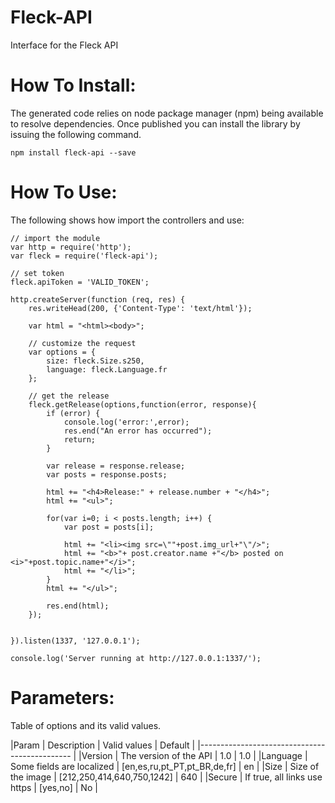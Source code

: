 Fleck-API
=================
Interface for the Fleck API

How To Install:
=============
The generated code relies on node package manager (npm) being available to resolve dependencies.
Once published you can install the library by issuing the following command.

    npm install fleck-api --save


How To Use:
===========
The following shows how import the controllers and use:

    // import the module
    var http = require('http');
    var fleck = require('fleck-api');

    // set token
    fleck.apiToken = 'VALID_TOKEN';

    http.createServer(function (req, res) {
        res.writeHead(200, {'Content-Type': 'text/html'});

        var html = "<html><body>";

        // customize the request
        var options = {
            size: fleck.Size.s250,
            language: fleck.Language.fr
        };

        // get the release
        fleck.getRelease(options,function(error, response){
            if (error) {
                console.log('error:',error);
                res.end("An error has occurred");
                return;
            }

            var release = response.release;
            var posts = response.posts;

            html += "<h4>Release:" + release.number + "</h4>";
            html += "<ul>";

            for(var i=0; i < posts.length; i++) {
                var post = posts[i];

                html += "<li><img src=\""+post.img_url+"\"/>";
                html += "<b>"+ post.creator.name +"</b> posted on <i>"+post.topic.name+"</i>";
                html += "</li>";
            }
            html += "</ul>";

            res.end(html);
        });


    }).listen(1337, '127.0.0.1');

    console.log('Server running at http://127.0.0.1:1337/');



Parameters:
===========

Table of options and its valid values.

|Param | Description | Valid values | Default   |
|---------------------------------------------- |
|Version   | The version of the API         | 1.0 | 1.0  |
|Language  | Some fields are localized      | [en,es,ru,pt_PT,pt_BR,de,fr]  | en  |
|Size      | Size of the image              | [212,250,414,640,750,1242]    | 640 |
|Secure    | If true, all links use https   | [yes,no]                      | No  |
